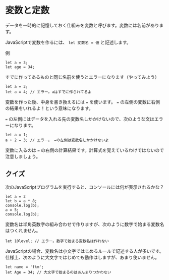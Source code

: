 # 変数と定数

データを一時的に記憶しておく仕組みを変数と呼びます。変数には名前があります。

JavaScriptで変数を作るには、 `let 変数名 = 値` と記述します。

例

```
let a = 3;
let age = 34;
```

すでに作ってあるものと同じ名前を使うとエラーになります（やってみよう）

```
let a = 3;
let a = 4; // エラー。aはすでに作られてるよ
```

変数を作った後、中身を書き換えるには `=` を使います。 `=` の左側の変数に右側の結果をいれるよ！という意味になります。

`=` の左側にはデータを入れる先の変数名しかかけないので、次のような文はエラーになります。

```
let a = 1;
a + 2 = 3; // エラー。 =の左側は変数名しかかけないよ
```

変数に入るのは `=` の右側の計算結果です。計算式を覚えているわけではないので注意しましょう。

## クイズ

次のJavaScriptプログラムを実行すると、コンソールには何が表示されるかな？

```
let a = 3
let b = a * 8;
console.log(b);
a = 5;
console.log(b);
```

変数名は半角英数字の組み合わせで作りますが、次のように数字で始まる変数名はつくれません。

```
let 10level; // エラー。数字で始まる変数名は作れない
```

JavaScriptの場合、変数名は小文字ではじめるルールで記述する人が多いです。仕様上、次のように大文字ではじめても動作はしますが、あまり使いません。

```
let name = 'fkm';
let Age = 34; // 大文字で始まるのはあんまりつかわない
```

